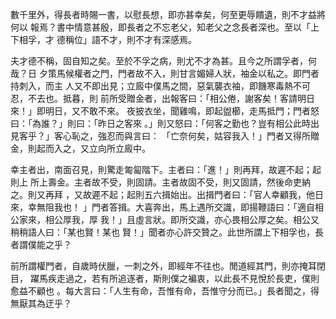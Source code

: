 數千里外，得長者時賜一書，以慰長想，即亦甚幸矣，何至更辱饋遺，則不才益將何以
報焉？書中情意甚殷，即長者之不忘老父，知老父之念長者深也。至以「上下相孚，才
德稱位」語不才，則不才有深感焉。

夫才德不稱，固自知之矣。至於不孚之病，則尤不才為甚。且今之所謂孚者，何哉？日
夕策馬候權者之門，門者故不入，則甘言媚婦人狀，袖金以私之。即門者持刺入，而主
人又不即出見；立廄中僕馬之間，惡氣襲衣袖，即饑寒毒熱不可忍，不去也。抵暮，則
前所受贈金者，出報客曰：「相公倦，謝客矣！客請明日來！」即明日，又不敢不來。
夜披衣坐，聞雞鳴，即起盥櫛，走馬抵門；門者怒曰：「為誰？」則曰：「昨日之客來
。」則又怒曰：「何客之勤也？豈有相公此時出見客乎？」客心恥之，強忍而與言曰：
「亡奈何矣，姑容我入！」門者又得所贈金，則起而入之，又立向所立廄中。

幸主者出，南面召見，則驚走匍匐階下。主者曰：「進！」則再拜，故遲不起；起則上
所上壽金。主者故不受，則固請。主者故固不受，則又固請，然後命吏納之。則又再拜
，又故遲不起；起則五六揖始出。出揖門者曰：「官人幸顧我，他日來，幸無阻我也！
」門者答揖。大喜奔出，馬上遇所交識，即揚鞭語曰：「適自相公家來，相公厚我，厚
我！」且虛言狀。即所交識，亦心畏相公厚之矣。相公又稍稍語人曰：「某也賢！某也
賢！」聞者亦心許交贊之。此世所謂上下相孚也，長者謂僕能之乎？

前所謂權門者，自歲時伏臘，一刺之外，即經年不往也。閒道經其門，則亦掩耳閉目，
躍馬疾走過之，若有所追逐者，斯則僕之褊衷，以此長不見悅於長吏，僕則愈益不顧也
。每大言曰：「人生有命，吾惟有命，吾惟守分而已。」長者聞之，得無厭其為迂乎？

